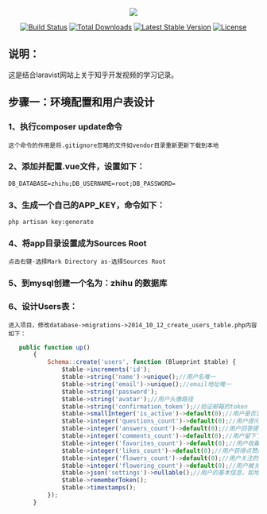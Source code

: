 <p align="center"><img src="https://laravel.com/assets/img/components/logo-laravel.svg"></p>

<p align="center">
<a href="https://travis-ci.org/laravel/framework"><img src="https://travis-ci.org/laravel/framework.svg" alt="Build Status"></a>
<a href="https://packagist.org/packages/laravel/framework"><img src="https://poser.pugx.org/laravel/framework/d/total.svg" alt="Total Downloads"></a>
<a href="https://packagist.org/packages/laravel/framework"><img src="https://poser.pugx.org/laravel/framework/v/stable.svg" alt="Latest Stable Version"></a>
<a href="https://packagist.org/packages/laravel/framework"><img src="https://poser.pugx.org/laravel/framework/license.svg" alt="License"></a>
</p>

## 说明：
这是结合laravist网站上关于知乎开发视频的学习记录。

## 步骤一：环境配置和用户表设计
### 1、执行composer update命令
    这个命令的作用是将.gitignore忽略的文件如vendor目录重新更新下载到本地
### 2、添加并配置.vue文件，设置如下：
    DB_DATABASE=zhihu;DB_USERNAME=root;DB_PASSWORD=
### 3、生成一个自己的APP_KEY，命令如下：
    php artisan key:generate
### 4、将app目录设置成为Sources Root
    点击右键-选择Mark Directory as-选择Sources Root
### 5、到mysql创建一个名为：zhihu 的数据库
### 6、设计Users表：
    进入项目，修改database->migrations->2014_10_12_create_users_table.php内容如下：
```javascript
   public function up()
       {
           Schema::create('users', function (Blueprint $table) {
               $table->increments('id');
               $table->string('name')->unique();//用户名唯一
               $table->string('email')->unique();//email地址唯一
               $table->string('password');
               $table->string('avatar');//用户头像路径
               $table->string('confirmation_token');//验证邮箱的token
               $table->smallInteger('is_active')->default(0);//用户是否激活了邮箱验证，默认是没激活
               $table->integer('questions_count')->default(0);//用户提问的次数记录
               $table->integer('answers_count')->default(0);//用户回答提问的次数记录
               $table->integer('comments_count')->default(0);//用户留下了多少评论的次数记录
               $table->integer('favorites_count')->default(0);//用户收藏了的次数记录
               $table->integer('likes_count')->default(0);//用户获得点赞的次数记录
               $table->integer('flowers_count')->default(0);//用户关注的次数记录
               $table->integer('flowering_count')->default(0);//用户被关注的次数记录
               $table->json('settings')->nullable();//用户的基本信息，如地址，可以为空
               $table->rememberToken();
               $table->timestamps();
           });
       }
```